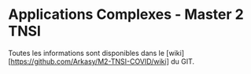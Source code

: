 # Applications Complexes - Master 2 TNSI

Toutes les informations sont disponibles dans le [wiki][https://github.com/Arkasy/M2-TNSI-COVID/wiki] du GIT.
